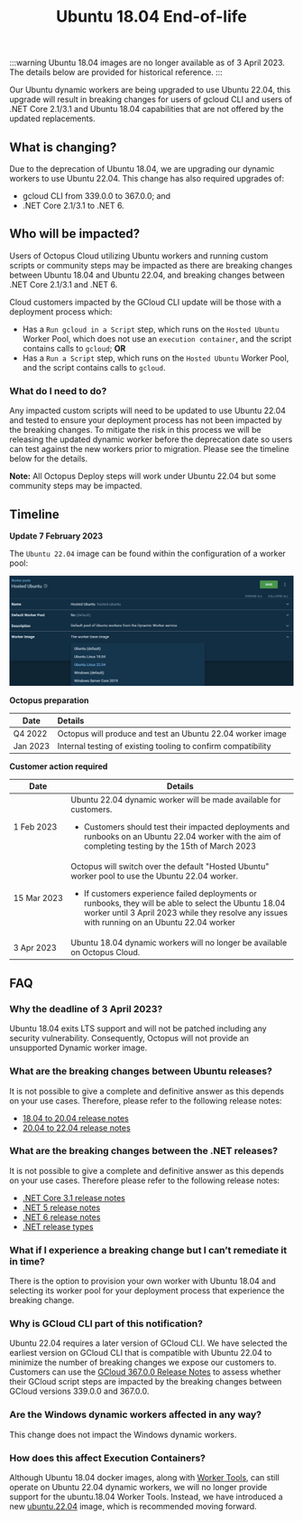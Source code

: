 ﻿---
title: Ubuntu 18.04 End-of-life
description: Describing the deprecation process of Ubuntu 18.04 Dynamic Workers.
position: 50
hideInThisSection: true
hideInThisSectionHeader: true
---

:::warning
Ubuntu 18.04 images are no longer available as of 3 April 2023. The details below are provided for historical reference.
:::


Our Ubuntu dynamic workers are being upgraded to use Ubuntu 22.04, this upgrade will result in breaking changes for users of gcloud CLI and users of .NET Core 2.1/3.1 and Ubuntu 18.04 capabilities that are not offered by the updated replacements.

## What is changing?

Due to the deprecation of Ubuntu 18.04, we are upgrading our dynamic workers to use Ubuntu 22.04.  This change has also required upgrades of:
* gcloud CLI from 339.0.0 to 367.0.0; and
* .NET Core 2.1/3.1 to .NET 6.


## Who will be impacted?

Users of Octopus Cloud utilizing Ubuntu workers and running custom scripts or community steps may be impacted as there are breaking changes between Ubuntu 18.04 and Ubuntu 22.04, and breaking changes between .NET Core 2.1/3.1 and .NET 6.

Cloud customers impacted by the GCloud CLI update will be those with a deployment process which:

* Has a `Run gcloud in a Script` step, which runs on the `Hosted Ubuntu` Worker Pool, which does not use an `execution container`, and the script contains calls to `gcloud`; **OR**
* Has a `Run a Script` step, which runs on the `Hosted Ubuntu` Worker Pool, and the script contains calls to `gcloud`.

### What do I need to do?

Any impacted custom scripts will need to be updated to use Ubuntu 22.04 and tested to ensure your deployment process has not been impacted by the breaking changes. To mitigate the risk in this process we will be releasing the updated dynamic worker before the deprecation date so users can test against the new workers prior to migration.  Please see the timeline below for the details.

**Note:** All Octopus Deploy steps will work under Ubuntu 22.04 but some community steps may be impacted.

## Timeline

**Update 7 February 2023**

The `Ubuntu 22.04` image can be found within the configuration of a worker pool:

![Ubuntu 22.04 in worker image list](images/ubuntu-2204-worker-image-list.png)

**Octopus preparation**

| Date          |   Details                                                     |
|---------------|:--------------------------------------------------------------|
| Q4&nbsp;2022  | Octopus will produce and test an Ubuntu 22.04 worker image    |
| Jan&nbsp;2023 | Internal testing of existing tooling to confirm compatibility |


**Customer action required**

| Date                  | Details                                                                                                                                                                                                                                                                                                         |
|-----------------------|-----------------------------------------------------------------------------------------------------------------------------------------------------------------------------------------------------------------------------------------------------------------------------------------------------------------|
| 1&nbsp;Feb&nbsp;2023  | Ubuntu 22.04 dynamic worker will be made available for customers.<br><ul><li>Customers should test their impacted deployments and runbooks on an Ubuntu 22.04 worker with the aim of completing testing by the 15th of March 2023</ul>                                                                          |
| 15&nbsp;Mar&nbsp;2023 | Octopus will switch over the default "Hosted Ubuntu" worker pool to use the Ubuntu 22.04 worker.<br><ul><li>If customers experience failed deployments or runbooks, they will be able to select the Ubuntu 18.04 worker until 3 April 2023 while they resolve any issues with running on an Ubuntu 22.04 worker |
| 3&nbsp;Apr&nbsp;2023  | Ubuntu 18.04 dynamic workers will no longer be available on Octopus Cloud.                                                                                                                                                                                                                                      |


## FAQ

### Why the deadline of 3 April 2023?
Ubuntu 18.04 exits LTS support and will not be patched including any security vulnerability. Consequently, Octopus will not provide an unsupported Dynamic worker image.

### What are the breaking changes between Ubuntu releases?
It is not possible to give a complete and definitive answer as this depends on your use cases. Therefore, please refer to the following release notes:
* [18.04 to 20.04 release notes](https://wiki.ubuntu.com/FocalFossa/ReleaseNotes)
* [20.04 to 22.04 release notes](https://discourse.ubuntu.com/t/jammy-jellyfish-release-notes/24668)

### What are the breaking changes between the .NET releases?
It is not possible to give a complete and definitive answer as this depends on your use cases. Therefore please refer to the following release notes:
* [.NET Core 3.1 release notes](https://github.com/dotnet/core/tree/main/release-notes/3.1)
* [.NET 5 release notes](https://github.com/dotnet/core/tree/main/release-notes/5.0)
* [.NET 6 release notes](https://github.com/dotnet/core/tree/main/release-notes/6.0)
* [.NET release types](https://learn.microsoft.com/en-us/dotnet/core/releases-and-support)

### What if I experience a breaking change but I can’t remediate it in time?
There is the option to provision your own worker with Ubuntu 18.04 and selecting its worker pool for your deployment process that experience the breaking change.

### Why is GCloud CLI part of this notification?
Ubuntu 22.04 requires a later version of GCloud CLI. We have selected the earliest version on GCloud CLI that is compatible with Ubuntu 22.04 to minimize the number of breaking changes we expose our customers to.  Customers can use the [GCloud 367.0.0 Release Notes](https://cloud.google.com/sdk/docs/release-notes#36700_2021-12-14) to assess whether their GCloud script steps are impacted by the breaking changes between GCloud versions 339.0.0 and 367.0.0.

### Are the Windows dynamic workers affected in any way?
This change does not impact the Windows dynamic workers.

### How does this affect Execution Containers?
Although Ubuntu 18.04 docker images, along with [Worker Tools](/docs/infrastructure/workers/worker-tools-versioning-and-caching.md), can still operate on Ubuntu 22.04 dynamic workers, we will no longer provide support for the ubuntu.18.04 Worker Tools. Instead, we have introduced a new [ubuntu.22.04](https://hub.docker.com/r/octopusdeploy/worker-tools/tags?page=1&name=22.04) image, which is recommended moving forward.

